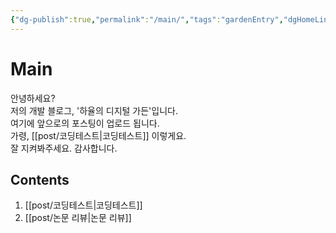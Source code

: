 ```yaml
---
{"dg-publish":true,"permalink":"/main/","tags":"gardenEntry","dgHomeLink":true,"dgPassFrontmatter":false}
---
```



# Main
안녕하세요?  
저의 개발 블로그, '하율의 디지털 가든'입니다.  
여기에 앞으로의 포스팅이 업로드 됩니다.  
가령, [[post/코딩테스트|코딩테스트]] 이렇게요.  
잘 지켜봐주세요. 감사합니다.  

## Contents
1. [[post/코딩테스트|코딩테스트]]
2. [[post/논문 리뷰|논문 리뷰]]

